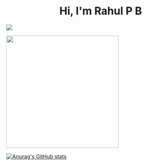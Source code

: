 <h1 align = "center"> Hi, I'm Rahul P B </h1> 

![](https://komarev.com/ghpvc/?username=rahulp3&color=blueviolet&style=plastic)

<img src ="https://images.squarespace-cdn.com/content/v1/5769fc401b631bab1addb2ab/1541580611624-TE64QGKRJG8SWAIUS7NS/ke17ZwdGBToddI8pDm48kPoswlzjSVMM-SxOp7CV59BZw-zPPgdn4jUwVcJE1ZvWQUxwkmyExglNqGp0IvTJZamWLI2zvYWH8K3-s_4yszcp2ryTI0HqTOaaUohrI8PI6FXy8c9PWtBlqAVlUS5izpdcIXDZqDYvprRqZ29Pw0o/coding-freak.gif?format=1500w" width="300" height="300">

[![Anurag's GitHub stats](https://github-readme-stats.vercel.app/api?username=rahulp3)](https://github.com/anuraghazra/github-readme-stats)




